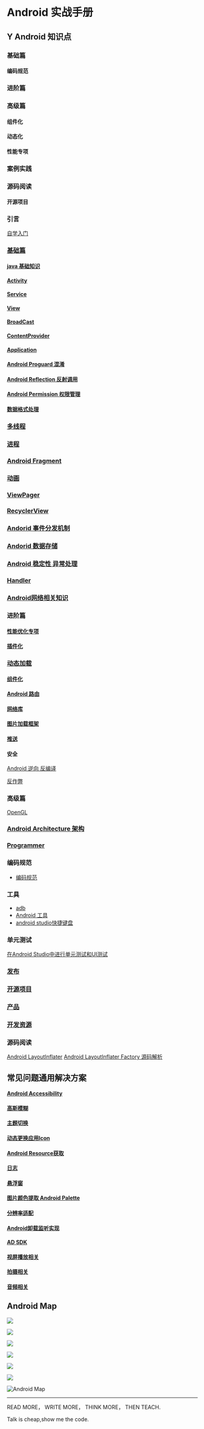 # Android 实战手册

## Y Android 知识点

### 基础篇
#### 编码规范

### 进阶篇
### 高级篇
#### 组件化
#### 动态化
#### 性能专项
### 案例实践
### 源码阅读
#### 开源项目 

### 引言
[自学入门](http://gityuan.com/2016/04/24/how-to-study-android/)

### [基础篇](./java/README.md)

#### [java 基础知识](./android_java.md)

#### [Activity](./android_activity.md)

#### [Service](./android_service.md)

#### [View](./android_view.md)

#### [BroadCast](./android_broadcast.md)

#### [ContentProvider](./android_contentprovider.md)

#### [Application](./android_application.md)

#### [Android Proguard 混淆](./android_proguard.md)

#### [Android Reflection 反射调用](./android_reflection.md)

#### [Android Permission 权限管理](./android_systempermissions.md)

#### [数据格式处理](./android_data.md)

### [多线程](./android_thread.md)

### [进程](./android_process.md)

### [Android Fragment](./android_fragment.md) 

### [动画](./android_animation.md)

### [ViewPager](./android_viewpager.md)

### [RecyclerView](./android_recyclerview.md)

### [Andorid 事件分发机制](./android_event.md)

### [Andorid 数据存储](./android_data.md)

### [Android 稳定性 异常处理](./andorid_exception.md)

### [Handler](./android_handler.md)

### [Android网络相关知识](./network/README.md)

### 进阶篇

#### [性能优化专项](./android_optimize.md)

#### [插件化](./android_pulgin.md)

### [动态加载](./hotfix/README.md)

#### [组件化](./android_module.md)

#### [Android 路由](./android_route.md)

#### [网络库](./android_network.md)

#### [图片加载框架](./andorid_imageloader.md)

#### [推送](./android_push.md)

#### 安全

[Android 逆向 反编译](./android_decomplie.md)

[反作弊](./android_anticheat.md)

### 高级篇

[OpenGL](./android_opengl.md)

### [Android Architecture 架构](./Architecture/README.md)

### [Programmer](./programmer.md)

### 编码规范
* [编码规范](./android_style.md)

### 工具

* [adb](./android_adb.md)
* [Android 工具](http://www.androiddevtools.cn/)
* [android studio快捷键盘](./android_keymap.md)

### 单元测试

[在Android Studio中进行单元测试和UI测试](http://www.jianshu.com/p/03118c11c199)

### [发布](./android_publish.md)

### [开源项目](./android_open_source.md)

### [产品](../prd/README.md)

### [开发资源](android_source.md)

### 源码阅读
[Android LayoutInflater](https://www.jianshu.com/p/f0f3de2f63e3)
[Android LayoutInflater Factory 源码解析](https://juejin.im/post/5b52ee765188251b176a666d)

## 常见问题通用解决方案

#### [Android Accessibility](./Accessibility/android_accessibility.md)

#### [高斯模糊](./andorid_blur.md)

#### [主题切换](./android_theme.md)


#### [动态更换应用Icon](http://www.jianshu.com/p/eecfd9e0b878)

#### [Android Resource获取](./android_resource.md)

#### [日志](./android_log.md)

#### [悬浮窗](./android_floatwindow.md)

#### [图片颜色提取 Android Palette](./android_case.md)

#### [分辨率适配](./android_ui_adapter.md)

#### [Android卸载监听实现](http://www.jianshu.com/p/189e319a5c45)

#### [AD SDK](./market/android_4_ad_sdk.md)

#### [视屏播放相关](./android_video.md)

#### [拍摄相关](./android_camera.md)

#### [音频相关](./android_media.md)

## Android Map  


![](./res/android_tool_2015.jpg)

![](./res/android_path.png)

![](./res/android_base.png)

![](./res/android_common_knowledge.png)

![](./res/android_advanced.png)

![](./res/android_3rd_lib.png)

![Android Map](./res/android_map.png)

---
READ MORE，
WRITE MORE，
THINK MORE，
THEN TEACH.

Talk is cheap,show me the code.

